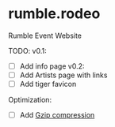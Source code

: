 # rumble.rodeo
Rumble Event Website

TODO: 
v0.1:
- [ ] Add info page
v0.2:
- [ ] Add Artists page with links
- [ ] Add tiger favicon

Optimization:
- [ ] Add [Gzip compression](https://github.com/Jylpah/svgztest/issues/1)
